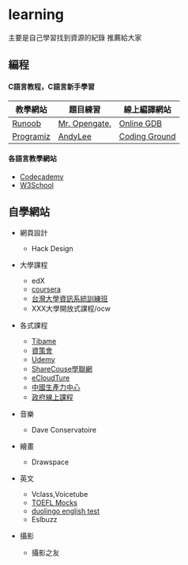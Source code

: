 # learning
主要是自己學習找到資源的紀錄 推薦給大家 

## 編程
#### C語言教程，C語言新手學習
| 教學網站 | 題目練習 | 線上編譯網站 |
|-------|-----|------|
| [Runoob](https://www.runoob.com/cprogramming/c-tutorial.html)   |  [Mr. Opengate.](https://mropengate.blogspot.com/2017/08/cc-c.html)  |[Online GDB](https://www.onlinegdb.com/online_c_compiler)|
| [Programiz](https://www.programiz.com/c-programming/examples)   |  [AndyLee](https://hackmd.io/@a110605/By6DscbVM?type=view)  |   [Coding Ground](https://www.tutorialspoint.com/index.html) |

#### 各語言教學網站
  - [Codecademy](https://www.codecademy.com/)
  - [W3School](https://www.w3schools.com/sql/sql_wildcards.asp)


## 自學網站
* 網頁設計
  - Hack Design

* 大學課程
  - edX
  - [coursera](https://www.coursera.org/)
  - [台灣大學資訊系統訓練班](https://train.csie.ntu.edu.tw/train/)
  - XXX大學開放式課程/ocw
* 各式課程
  - [Tibame](https://www.tibame.com/goodjob/MSFullStack_taipei?gclid=EAIaIQobChMI8Jys_NH48wIVT8SWCh2iYQQrEAMYAiAAEgLL__D_BwE)
  - [資策會](https://www.iiiedu.org.tw/msit/)
  - [Udemy](https://www.udemy.com/topic/c-sharp/?locale=zh_TW&persist_locale=)
  - [ShareCouse學聯網](https://www.sharecourse.net/sharecourse/general/home/)
  - [eCloudTure](https://www.ecloudture.com/)
  - [中國生產力中心](https://edu.cpc.org.tw/)
  - [政府線上課程](https://queeny1117.pixnet.net/blog/post/182811018)
  
* 音樂
  - Dave Conservatoire

* 繪畫
  - Drawspace

* 英文
  - Vclass,Voicetube
  - [TOEFL Mocks](https://toeflmocks.com/)
  - [duolingo english test](https://englishtest.duolingo.com/)
  - Eslbuzz

* 攝影
  - 攝影之友




 
<!--
| 左3   |  中3  |   右3 |
Coding web
https://www.codecademy.com/


-->
